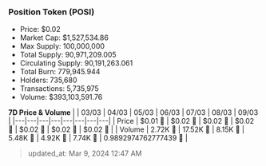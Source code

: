 
  ### Position Token (POSI)
  - Price: $0.02
  - Market Cap: $1,527,534.86
  - Max Supply: 100,000,000
  - Total Supply: 90,971,209.005
  - Circulating Supply: 90,191,263.061
  - Total Burn: 779,945.944
  - Holders: 735,680
  - Transactions: 5,735,975
  - Volume: $393,103,591.76

  **7D Price & Volume**
  | | 03&#x2F;03 | 04&#x2F;03 | 05&#x2F;03 | 06&#x2F;03 | 07&#x2F;03 | 08&#x2F;03 | 09&#x2F;03 |
  |---|---|---|---|---|---|---|---|
  | Price | $0.01 🚀 | $0.02 🚀 | $0.02 🔻 | $0.02 🚀 | $0.02 🚀 | $0.02 🚀 | $0.02 🔻 |
  | Volume | 2.72K 🚀 | 17.52K 🚀 | 8.15K 🔻 | 5.48K 🔻 | 4.92K 🔻 | 7.74K 🚀 | 0.9892974762777439 🔻 |

  > updated_at: Mar 9, 2024 12:47 AM
